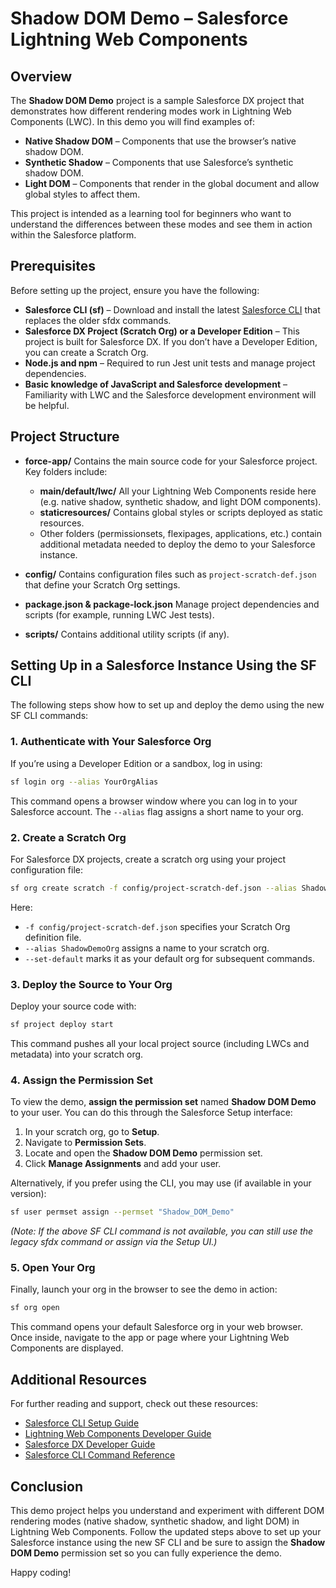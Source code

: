 # Shadow DOM Demo – Salesforce Lightning Web Components

## Overview

The **Shadow DOM Demo** project is a sample Salesforce DX project that demonstrates how different rendering modes work in Lightning Web Components (LWC). In this demo you will find examples of:

- **Native Shadow DOM** – Components that use the browser’s native shadow DOM.
- **Synthetic Shadow** – Components that use Salesforce’s synthetic shadow DOM.
- **Light DOM** – Components that render in the global document and allow global styles to affect them.

This project is intended as a learning tool for beginners who want to understand the differences between these modes and see them in action within the Salesforce platform.

## Prerequisites

Before setting up the project, ensure you have the following:

- **Salesforce CLI (sf)** – Download and install the latest [Salesforce CLI](https://developer.salesforce.com/tools/sfcli) that replaces the older sfdx commands.
- **Salesforce DX Project (Scratch Org) or a Developer Edition** – This project is built for Salesforce DX. If you don’t have a Developer Edition, you can create a Scratch Org.
- **Node.js and npm** – Required to run Jest unit tests and manage project dependencies.
- **Basic knowledge of JavaScript and Salesforce development** – Familiarity with LWC and the Salesforce development environment will be helpful.

## Project Structure

- **force-app/**
  Contains the main source code for your Salesforce project. Key folders include:

  - **main/default/lwc/**
    All your Lightning Web Components reside here (e.g. native shadow, synthetic shadow, and light DOM components).
  - **staticresources/**
    Contains global styles or scripts deployed as static resources.
  - Other folders (permissionsets, flexipages, applications, etc.) contain additional metadata needed to deploy the demo to your Salesforce instance.

- **config/**
  Contains configuration files such as `project-scratch-def.json` that define your Scratch Org settings.

- **package.json & package-lock.json**
  Manage project dependencies and scripts (for example, running LWC Jest tests).

- **scripts/**
  Contains additional utility scripts (if any).

## Setting Up in a Salesforce Instance Using the SF CLI

The following steps show how to set up and deploy the demo using the new SF CLI commands:

### 1. Authenticate with Your Salesforce Org

If you’re using a Developer Edition or a sandbox, log in using:

```bash
sf login org --alias YourOrgAlias
```

This command opens a browser window where you can log in to your Salesforce account. The `--alias` flag assigns a short name to your org.

### 2. Create a Scratch Org

For Salesforce DX projects, create a scratch org using your project configuration file:

```bash
sf org create scratch -f config/project-scratch-def.json --alias ShadowDemoOrg --set-default
```

Here:

- `-f config/project-scratch-def.json` specifies your Scratch Org definition file.
- `--alias ShadowDemoOrg` assigns a name to your scratch org.
- `--set-default` marks it as your default org for subsequent commands.

### 3. Deploy the Source to Your Org

Deploy your source code with:

```bash
sf project deploy start
```

This command pushes all your local project source (including LWCs and metadata) into your scratch org.

### 4. Assign the Permission Set

To view the demo, **assign the permission set** named **Shadow DOM Demo** to your user. You can do this through the Salesforce Setup interface:

1. In your scratch org, go to **Setup**.
2. Navigate to **Permission Sets**.
3. Locate and open the **Shadow DOM Demo** permission set.
4. Click **Manage Assignments** and add your user.

Alternatively, if you prefer using the CLI, you may use (if available in your version):

```bash
sf user permset assign --permset "Shadow_DOM_Demo"
```

_(Note: If the above SF CLI command is not available, you can still use the legacy sfdx command or assign via the Setup UI.)_

### 5. Open Your Org

Finally, launch your org in the browser to see the demo in action:

```bash
sf org open
```

This command opens your default Salesforce org in your web browser. Once inside, navigate to the app or page where your Lightning Web Components are displayed.

## Additional Resources

For further reading and support, check out these resources:

- [Salesforce CLI Setup Guide](https://developer.salesforce.com/docs/atlas.en-us.sfdx_setup.meta/sfdx_setup/sfdx_setup_intro.htm)
- [Lightning Web Components Developer Guide](https://developer.salesforce.com/docs/platform/lwc/guide/create-dom.html)
- [Salesforce DX Developer Guide](https://developer.salesforce.com/docs/atlas.en-us.sfdx_dev.meta/sfdx_dev/)
- [Salesforce CLI Command Reference](https://developer.salesforce.com/docs/atlas.en-us.sfdx_cli_reference.meta/sfdx_cli_reference/cli_reference.htm)

## Conclusion

This demo project helps you understand and experiment with different DOM rendering modes (native shadow, synthetic shadow, and light DOM) in Lightning Web Components. Follow the updated steps above to set up your Salesforce instance using the new SF CLI and be sure to assign the **Shadow DOM Demo** permission set so you can fully experience the demo.

Happy coding!
